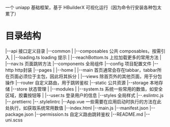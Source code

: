 一个 uniapp 基础框架，基于 HBuilderX 可视化运行（因为命令行安装各种包太累了）

# 目录结构

|--api                      接口定义目录
|--common
|  |--composables           公共 composables，按需引入
|     |--loading.ts         loading 提示
|     |--reachBottom.ts     上拉加载更多的常用方法
|  |--nav.ts                页面跳转方法
|--components               全局组件
|--config                   项目配置文件
|--http                     http封装
|--pages
|  |--home
|     |--main               首页通常会存在tabbar，tabbar所在页面必须位于主包，因此将其拆分
|     |--views              除首页外的其他页面，用于分包操作
|--router                   自定义路由，用于跳转鉴权
|--static                   公共资源
|--storage                  本地存储
|--store                    状态管理
|  |--modules
|     |--system.ts          系统一些常用的数值，如安全区域，胶囊按钮等
|     |--user.ts            登录用户的信息
|--styles                   全局样式
|--.eslintrc.js
|--.prettierrc
|--.stylelintrc
|--App.vue                  一些需要在应用启动时执行的方法在此处执行，如获取系统常用数值
|--index.html
|--main.js
|--manifest.json
|--package.json
|--permission.ts            自定义路由跳转鉴权
|--README.md
|--uni.scss